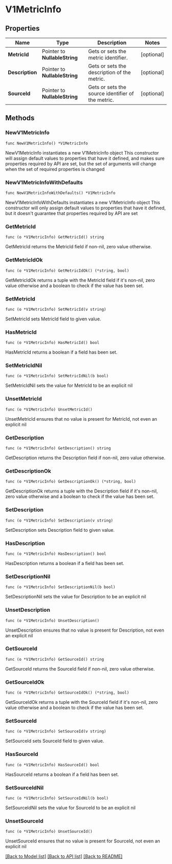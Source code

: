 # V1MetricInfo

## Properties

Name | Type | Description | Notes
------------ | ------------- | ------------- | -------------
**MetricId** | Pointer to **NullableString** | Gets or sets the metric identifier. | [optional] 
**Description** | Pointer to **NullableString** | Gets or sets the description of the metric. | [optional] 
**SourceId** | Pointer to **NullableString** | Gets or sets the source identifier of the metric. | [optional] 

## Methods

### NewV1MetricInfo

`func NewV1MetricInfo() *V1MetricInfo`

NewV1MetricInfo instantiates a new V1MetricInfo object
This constructor will assign default values to properties that have it defined,
and makes sure properties required by API are set, but the set of arguments
will change when the set of required properties is changed

### NewV1MetricInfoWithDefaults

`func NewV1MetricInfoWithDefaults() *V1MetricInfo`

NewV1MetricInfoWithDefaults instantiates a new V1MetricInfo object
This constructor will only assign default values to properties that have it defined,
but it doesn't guarantee that properties required by API are set

### GetMetricId

`func (o *V1MetricInfo) GetMetricId() string`

GetMetricId returns the MetricId field if non-nil, zero value otherwise.

### GetMetricIdOk

`func (o *V1MetricInfo) GetMetricIdOk() (*string, bool)`

GetMetricIdOk returns a tuple with the MetricId field if it's non-nil, zero value otherwise
and a boolean to check if the value has been set.

### SetMetricId

`func (o *V1MetricInfo) SetMetricId(v string)`

SetMetricId sets MetricId field to given value.

### HasMetricId

`func (o *V1MetricInfo) HasMetricId() bool`

HasMetricId returns a boolean if a field has been set.

### SetMetricIdNil

`func (o *V1MetricInfo) SetMetricIdNil(b bool)`

 SetMetricIdNil sets the value for MetricId to be an explicit nil

### UnsetMetricId
`func (o *V1MetricInfo) UnsetMetricId()`

UnsetMetricId ensures that no value is present for MetricId, not even an explicit nil
### GetDescription

`func (o *V1MetricInfo) GetDescription() string`

GetDescription returns the Description field if non-nil, zero value otherwise.

### GetDescriptionOk

`func (o *V1MetricInfo) GetDescriptionOk() (*string, bool)`

GetDescriptionOk returns a tuple with the Description field if it's non-nil, zero value otherwise
and a boolean to check if the value has been set.

### SetDescription

`func (o *V1MetricInfo) SetDescription(v string)`

SetDescription sets Description field to given value.

### HasDescription

`func (o *V1MetricInfo) HasDescription() bool`

HasDescription returns a boolean if a field has been set.

### SetDescriptionNil

`func (o *V1MetricInfo) SetDescriptionNil(b bool)`

 SetDescriptionNil sets the value for Description to be an explicit nil

### UnsetDescription
`func (o *V1MetricInfo) UnsetDescription()`

UnsetDescription ensures that no value is present for Description, not even an explicit nil
### GetSourceId

`func (o *V1MetricInfo) GetSourceId() string`

GetSourceId returns the SourceId field if non-nil, zero value otherwise.

### GetSourceIdOk

`func (o *V1MetricInfo) GetSourceIdOk() (*string, bool)`

GetSourceIdOk returns a tuple with the SourceId field if it's non-nil, zero value otherwise
and a boolean to check if the value has been set.

### SetSourceId

`func (o *V1MetricInfo) SetSourceId(v string)`

SetSourceId sets SourceId field to given value.

### HasSourceId

`func (o *V1MetricInfo) HasSourceId() bool`

HasSourceId returns a boolean if a field has been set.

### SetSourceIdNil

`func (o *V1MetricInfo) SetSourceIdNil(b bool)`

 SetSourceIdNil sets the value for SourceId to be an explicit nil

### UnsetSourceId
`func (o *V1MetricInfo) UnsetSourceId()`

UnsetSourceId ensures that no value is present for SourceId, not even an explicit nil

[[Back to Model list]](../README.md#documentation-for-models) [[Back to API list]](../README.md#documentation-for-api-endpoints) [[Back to README]](../README.md)


